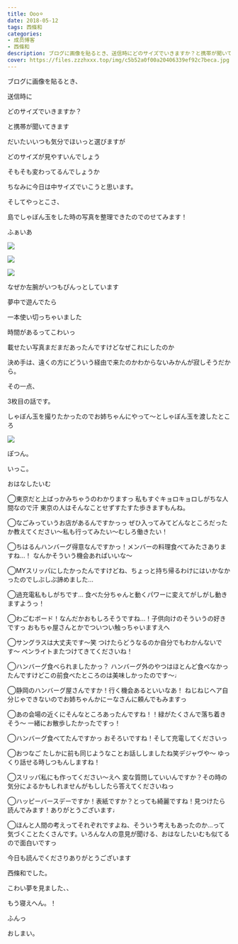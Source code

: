 ```yaml
---
title: Ooo⚪︎
date: 2018-05-12
tags: 西條和
categories: 
- 成员博客
- 西條和
description: ブログに画像を貼るとき、送信時にどのサイズでいきますか？と携帯が聞いてきますだいたいいつも気分で...
cover: https://files.zzzhxxx.top/img/c5b52a0f00a20406339ef92c7beca.jpg 
---
```












ブログに画像を貼るとき、










送信時に









どのサイズでいきますか？








と携帯が聞いてきます









だいたいいつも気分でほいっと選びますが










どのサイズが見やすいんでしょう










そもそも変わってるんでしょうか










ちなみに今日は中サイズでいこうと思います。














そしてやっとこさ、










島でしゃぼん玉をした時の写真を整理できたのでのせてみます！







ふぁいあ





![](https://files.zzzhxxx.top/img/c5b52a0f00a20406339ef92c7beca.jpg)







![](https://files.zzzhxxx.top/img/c5b52a0f00a20406339ef92c7beca-01.png)






![](https://files.zzzhxxx.top/img/c5b52a0f00a20406339ef92c7beca-02.jpg)


















なぜか左腕がいつもぴんっとしています












夢中で遊んでたら










一本使い切っちゃいました











時間があるってこわいっ












載せたい写真まだまだあったんですけどなぜこれにしたのか









決め手は、遠くの方にどういう経由で来たのかわからないみかんが寂しそうだから。








その一点、





3枚目の話です。











しゃぼん玉を撮りたかったのでお姉ちゃんにやって〜としゃぼん玉を渡したところ










![](https://files.zzzhxxx.top/img/c5b52a0f00a20406339ef92c7beca-03.png)






ぽつん。







いっこ。














おはなしたいむ





◯東京だと上ばっかみちゃうのわかりますっ
私もすぐキョロキョロしがちな人間なので汗
東京の人はそんなことせずすたすた歩きますもんね。




◯なごみっていうお店があるんですかっっ
ぜひ入ってみてどんなところだったか教えてください〜私も行ってみたい〜むしろ働きたい！





◯ちはるんハンバーグ得意なんですかっ！メンバーの料理食べてみたさありますね…！
なんかそういう機会あればいいな〜




◯MYスリッパにしたかったんですけどね、ちょっと持ち帰るわけにはいかなかったのでしぶしぶ諦めました…





◯過充電私もしがちです…
食べた分ちゃんと動くパワーに変えてがしがし動きますようっ！




◯わごむボード！なんだかおもしろそうですね…！子供向けのそういうの好きですっ
おもちゃ屋さんとかでついつい触っちゃいますえへ





◯サングラスは大丈夫です〜笑
つけたらどうなるのか自分でもわかんないです〜
ペンライトまたつけてきてくださいね！





◯ハンバーグ食べられましたかっ？
ハンバーグ外のやつはほとんど食べなかったんですけどこの前食べたところのは美味しかったのです〜♩






◯静岡のハンバーグ屋さんですか！行く機会あるといいなあ！
ねじねじヘア自分じゃできないのでお姉ちゃんかにーなさんに頼んでもみますっ





◯あの会場の近くにそんなところあったんですね！！緑がたくさんで落ち着きそう〜
一緒にお散歩したかったですっ！




◯ハンバーグ食べてたんですかっ
おそろいですね！そして充電してくださいっ



◯おつなご
たしかに前も同じようなことお話ししましたね笑デジャヴや〜
ゆっくり話せる時しつもんしますね！




◯スリッパ私にも作ってください〜えへ
変な質問していいんですか？その時の気分によるかもしれませんがもししたら答えてくださいねっ





◯ハッピーバースデーですか！表紙ですか？とっても綺麗ですね！見つけたら読んでみます！ありがとうございます♩





◯ほんと人間の考えってそれぞれですよね、そういう考えもあったのか…って気づくことたくさんです。いろんな人の意見が聞ける、おはなしたいむも似てるので面白いですっ








今日も読んでくださりありがとうございます










西條和でした。










こわい夢を見ました、、










もう寝えへん。！





ふんっ







おしまい。


